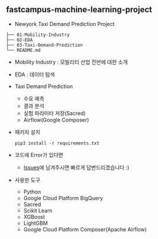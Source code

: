 ## fastcampus-machine-learning-project

- Newyork Taxi Demand Prediction Project


```
├── 01-Mobility-Industry
├── 02-EDA
├── 03-Taxi-Demand-Prediction
└── README.md
```

- Mobility Industry : 모빌리티 산업 전반에 대한 소개
- EDA : 데이터 탐색
- Taxi Demand Prediction
	- 수요 예측
	- 결과 분석
	- 실험 파라미터 저장(Sacred)
	- Airflow(Google Composer)


- 패키지 설치
	
	```
	pip3 install -r requirements.txt
	```
	
- 코드에 Error가 있다면
	- [Issues](https://github.com/zzsza/fastcampus-machine-learning-project/issues)에 남겨주시면 빠르게 답변드리겠습니다 :)

	
- 사용한 도구
	- Python
	- Google Cloud Platform BigQuery
	- Sacred
	- Scikit Learn
	- XGBoost
	- LightGBM
	- Google Cloud Platform Composer(Apache Airflow)

	
	